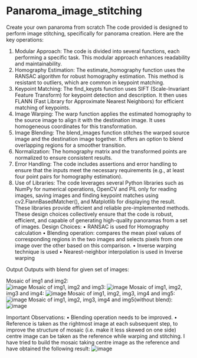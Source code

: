 # Panaroma_image_stitching
Create your own panaroma from scratch
The code provided is designed to perform image stitching, specifically for panorama creation. 
Here are the key operations:
1. Modular Approach: The code is divided into several functions, each performing a 
specific task. This modular approach enhances readability and maintainability.
2. Homography Estimation: The estimate_homography function uses the RANSAC 
algorithm for robust homography estimation. This method is resistant to outliers, 
which are common in keypoint matching.
3. Keypoint Matching: The find_keypts function uses SIFT (Scale-Invariant Feature 
Transform) for keypoint detection and description. It then uses FLANN (Fast Library 
for Approximate Nearest Neighbors) for efficient matching of keypoints.
4. Image Warping: The warp function applies the estimated homography to the source 
image to align it with the destination image. It uses homogeneous coordinates for this 
transformation.
5. Image Blending: The blend_images function stitches the warped source image and 
the destination image together. It offers an option to blend overlapping regions for a 
smoother transition.
6. Normalization: The homography matrix and the transformed points are normalized to 
ensure consistent results.
7. Error Handling: The code includes assertions and error handling to ensure that the 
inputs meet the necessary requirements (e.g., at least four point pairs for homography 
estimation).
8. Use of Libraries: The code leverages several Python libraries such as NumPy for 
numerical operations, OpenCV and PIL only for reading images, saving images 
and finding keypoint matches using cv2.FlannBasedMatcher(), and Matplotlib for 
displaying the result. These libraries provide efficient and reliable pre-implemented 
methods.
These design choices collectively ensure that the code is robust, efficient, and capable of 
generating high-quality panoramas from a set of images.
Design Choices:
• RANSAC is used for Homography calculation
• Blending operation: compares the mean pixel values of corresponding regions in the 
two images and selects pixels from one image over the other based on this 
comparison.
• Inverse warping technique is used
• Nearest-neighbor interpolation is used in Inverse warping

Output
Outputs with blend for given set of images:

Mosaic of img1 and img2:				
![image](https://github.com/niveditaapr21/Panaroma_image_stitching/assets/42715946/4c900920-4ea5-424e-94e2-2a76f1bc5605)
Mosaic of img1, img2 and img3:
![image](https://github.com/niveditaapr21/Panaroma_image_stitching/assets/42715946/0e7769ba-56a0-43cf-a933-901b23d6f7ab)
Mosaic of img1, img2, img3 and img4:
![image](https://github.com/niveditaapr21/Panaroma_image_stitching/assets/42715946/7a6dcfff-6355-4ed8-a3b3-27890c0068b1)
Mosaic of img1, img2, img3, img4 and img5:
![image](https://github.com/niveditaapr21/Panaroma_image_stitching/assets/42715946/a4f0e831-5c5a-43c4-aeb7-a9252b433157)
Mosaic of img1, img2, img3, img4 and img5(without blend):
![image](https://github.com/niveditaapr21/Panaroma_image_stitching/assets/42715946/e77bc577-5eaf-4cd6-995e-ee1ac3dcb757)

Important Observations:
•	Blending operation needs to be improved.
•	Reference is taken as the rightmost image at each subsequent step, to improve the structure of mosaic (i.e. make it less skewed on one side) centre image can be taken as the reference while warping and stitching. I have tried to build the mosaic taking centre image as the reference and have obtained the following result:
![image](https://github.com/niveditaapr21/Panaroma_image_stitching/assets/42715946/66ea6112-1602-4e3e-a637-bcacd0eec710)
